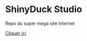 
# ShinyDuck Studio

Repo du super mega site internet


[Cliquer ici](https://shinyduckstudio.fr/)

